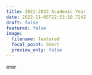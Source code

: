 ```yaml
---
title: 2021-2022 Academic Year
date: 2022-11-05T22:53:10.724Z
draft: false
featured: false
image:
  filename: featured
  focal_point: Smart
  preview_only: false
---
```

e﻿rer